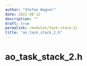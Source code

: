 ```yaml
---
author: "Stefan Wagner"
date: 2022-08-12
description: ""
draft: true
permalink: /modules/task-stack-2/
title: "ao_task_stack_2.h"
---
```


# ao_task_stack_2.h
